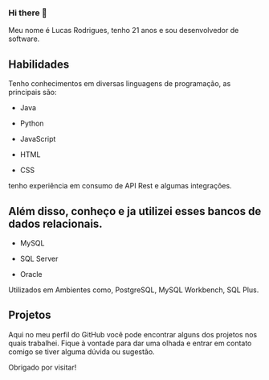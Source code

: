 ### Hi there 👋

<!--
**LucasMonteiiroo/LucasMonteiiroo** is a ✨ _special_ ✨ repository because its `README.md` (this file) appears on your GitHub profile.

Here are some ideas to get you started:

- 🔭 I’m currently working on ...
- 🌱 I’m currently learning ...
- 👯 I’m looking to collaborate on ...
- 🤔 I’m looking for help with ...
- 💬 Ask me about ...
- 📫 How to reach me: ...
- 😄 Pronouns: ...
- ⚡ Fun fact: ...
-->

Meu nome é Lucas Rodrigues, tenho 21 anos e sou desenvolvedor de software.

## Habilidades
Tenho conhecimentos em diversas linguagens de programação, as principais são:

- Java

- Python

- JavaScript

- HTML

- CSS

tenho experiência em consumo de API Rest e algumas integrações.

## Além disso, conheço e ja utilizei esses bancos de dados relacionais.

- MySQL

- SQL Server

- Oracle

Utilizados em Ambientes como, PostgreSQL, MySQL Workbench, SQL Plus. 

## Projetos

Aqui no meu perfil do GitHub você pode encontrar alguns dos projetos nos quais trabalhei. Fique à vontade para dar uma olhada e entrar em contato comigo se tiver alguma dúvida ou sugestão.

Obrigado por visitar!

